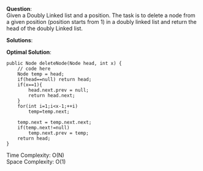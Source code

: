 **Question**:  
Given a Doubly Linked list and a position. The task is to delete a node from a given position (position starts from 1) in a doubly linked list and return the head of the doubly Linked list.  

**Solutions**:   


**Optimal Solution**:  

    public Node deleteNode(Node head, int x) {
        // code here
        Node temp = head;
        if(head==null) return head;
        if(x==1){
            head.next.prev = null;
            return head.next;
        }
        for(int i=1;i<x-1;++i)
            temp=temp.next;
        
        temp.next = temp.next.next;
        if(temp.next!=null)
            temp.next.prev = temp;
        return head;
    }   

Time Complexity: O(N)  
Space Complexity: O(1) 
